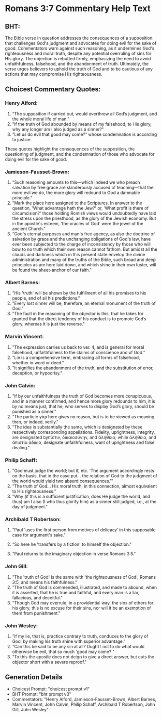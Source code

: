 # Romans 3:7 Commentary Help Text

## BHT:
The Bible verse in question addresses the consequences of a supposition that challenges God's judgment and advocates for doing evil for the sake of good. Commentators warn against such reasoning, as it undermines God's righteousness and moral truth, despite any potential overruling of sins for His glory. The objection is rebutted firmly, emphasizing the need to avoid unfaithfulness, falsehood, and the abandonment of truth. Ultimately, the verse urges believers to uphold the truth of God and to be cautious of any actions that may compromise His righteousness.

## Choicest Commentary Quotes:
### Henry Alford:
1. "The supposition if carried out, would overthrow all God’s judgment, and the whole moral life of man."
2. "If the truth of God abounded by means of my falsehood, to His glory, why any longer am I also judged as a sinner?"
3. "Let us do evil that good may come?" whose condemnation is according to justice.

These quotes highlight the consequences of the supposition, the questioning of judgment, and the condemnation of those who advocate for doing evil for the sake of good.

### Jamieson-Fausset-Brown:
1. "Such reasoning amounts to this—which indeed we who preach salvation by free grace are slanderously accused of teaching—that the more evil we do, the more glory will redound to God a damnable principle."
2. "Mark the place here assigned to the Scriptures. In answer to the question, 'What advantage hath the Jew?' or, 'What profit is there of circumcision?' those holding Romish views would undoubtedly have laid the stress upon the priesthood, as the glory of the Jewish economy. But in the apostle's esteem, 'the oracles of God' were the jewel of the ancient Church."
3. "God's eternal purposes and man's free agency, as also the doctrine of salvation by grace and the unchanging obligations of God's law, have ever been subjected to the charge of inconsistency by those who will bow to no truth which their own reason cannot fathom. But amidst all the clouds and darkness which in this present state envelop the divine administration and many of the truths of the Bible, such broad and deep principles as are here laid down, and which shine in their own luster, will be found the sheet-anchor of our faith."

### Albert Barnes:
1. "His 'truth' will be shown by the fulfillment of all his promises to his people, and of all his predictions."
2. "Every lost sinner will be, therefore, an eternal monument of the truth of God."
3. "The fault in the reasoning of the objector is this, that he takes for granted that the direct tendency of his conduct is to promote God’s glory, whereas it is just the reverse."

### Marvin Vincent:
1. "The expression carries us back to ver. 4, and is general for moral falsehood, unfaithfulness to the claims of conscience and of God." 
2. "Lie is a comprehensive term, embracing all forms of falsehood, whether in word or deed." 
3. "It signifies the abandonment of the truth, and the substitution of error, deception, or hypocrisy."

### John Calvin:
1. "If by our unfaithfulness the truth of God becomes more conspicuous, and in a manner confirmed, and hence more glory redounds to him, it is by no means just, that he, who serves to display God’s glory, should be punished as a sinner."
2. "The particle γὰρ here gives no reason, but is to be viewed as meaning then, or indeed, verily."
3. "The idea is substantially the same, which is designated by these respectively corresponding appellations. Fidelity, uprightness, integrity, are designated byπίστιν, δικαιοσύνην, and ἀλήθεια; while ἀλήθεια, and ἀπιστία ἀδικία, designate unfaithfulness, want of uprightness and false dealing."

### Philip Schaff:
1. "God must judge the world; but if, etc. 'The argument accordingly rests on the basis, that in the case put... the relation of God to the judgment of the world would yield two absurd consequences.'" 
2. "The truth of God... His moral truth, in this connection, almost equivalent to His righteousness."
3. "Why (if this is a sufficient justification, does He judge the world, and thus) am I also (I who thus glorify him) as a sinner still judged, i.e., at the day of judgment."

### Archibald T Robertson:
1. "Paul 'uses the first person from motives of delicacy' in this supposable case for argument's sake." 

2. "So here he 'transfers by a fiction' to himself the objection." 

3. "Paul returns to the imaginary objection in verse Romans 3:5."

### John Gill:
1. "The 'truth of God' is the same with 'the righteousness of God', Romans 3:5, and means his faithfulness."
2. "The truth of God is commended, illustrated, and made to abound, when it is asserted, that he is true and faithful, and every man is a liar, fallacious, and deceitful."
3. "Though God may overrule, in a providential way, the sins of others for his glory, this is no excuse for their sins, nor will it be an exemption of them from punishment."

### John Wesley:
1. "If my lie, that is, practice contrary to truth, conduces to the glory of God, by making his truth shine with superior advantage."
2. "Can this be said to be any sin at all? Ought I not to do what would otherwise be evil, that so much 'good may come?'"
3. "To this the apostle does not deign to give a direct answer, but cuts the objector short with a severe reproof."


## Generation Details
- Choicest Prompt: "choicest prompt v1"
- BHT Prompt: "bht prompt v3"
- Commentators: "Henry Alford, Jamieson-Fausset-Brown, Albert Barnes, Marvin Vincent, John Calvin, Philip Schaff, Archibald T Robertson, John Gill, John Wesley"
